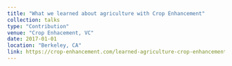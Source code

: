 ```yaml
---
title: "What we learned about agriculture with Crop Enhancement"
collection: talks
type: "Contribution"
venue: "Crop Enhacement, VC"
date: 2017-01-01
location: "Berkeley, CA"
link: https://crop-enhancement.com/learned-agriculture-crop-enhancement/
---
```


